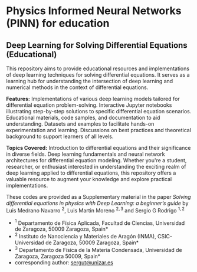 # Physics Informed Neural Networks (PINN) for education
Deep Learning for Solving Differential Equations (Educational)
---
This repository aims to provide educational resources and implementations of deep learning techniques for solving differential equations. It serves as a learning hub for understanding the intersection of deep learning and numerical methods in the context of differential equations.

**Features:**
Implementations of various deep learning models tailored for differential equation problem-solving.
Interactive Jupyter notebooks illustrating step-by-step solutions to specific differential equation scenarios.
Educational materials, code samples, and documentation to aid understanding.
Datasets and examples to facilitate hands-on experimentation and learning.
Discussions on best practices and theoretical background to support learners of all levels.

**Topics Covered:**
Introduction to differential equations and their significance in diverse fields.
Deep learning fundamentals and neural network architectures for differential equation modeling.
Whether you're a student, researcher, or enthusiast interested in understanding the exciting realm of deep learning applied to differential equations, this repository offers a valuable resource to augment your knowledge and explore practical implementations. 

These codes are provided as a Supplementary material in the paper  *Solving differential equations in physics with Deep Learning: a beginner’s guide* 
by Luis Medrano Navarro $^2$, Luis Martin Moreno $^{2,3}$ and Sergio G Rodrigo $^{1,2}$

+ $^1$ Departamento de Física Aplicada, Facultad de Ciencias, Universidad de
Zaragoza, 50009 Zaragoza, Spain*
+ $^2$ Instituto de Nanociencia y Materiales de Aragón (INMA), CSIC-Universidad de Zaragoza, 50009 Zaragoza, Spain*
+ $^3$ Departamento de Física de la Materia Condensada, Universidad de Zaragoza, Zaragoza 50009, Spain*
+ corresponding author: sergut@unizar.es
